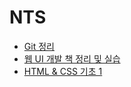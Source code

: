 # NTS
- [Git 정리](./document/git/git.md) 
- [웹 UI 개발 책 정리 및 실습]()
- [HTML & CSS 기초 1](./document/html_css_basig1/README.md)